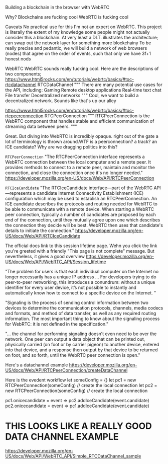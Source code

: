 Building a blockchain in the browser with WebRTC

Why?
  Blockchains are fucking cool
  WebRTC is fucking cool

Caveats
  No practical use for this
  I'm not an expert on WebRTC. This project is literally the extent of my knowledge
  some people might not actually consider this a blockchain. At very least a DLT. illustrates the architecture; can swap out the network layer for something more blockchainy
  To be really precise and pedantic, we will build a network of web browsers (nodes) that agree on the order of events, such that only we have 3f+1 honest nods


WebRTC
  WebRTC sounds really fucking cool. Here are the descriptions of two components;
  https://www.html5rocks.com/en/tutorials/webrtc/basics/#toc-rtcdatachannel
  RTCDataChannel
  """
    There are many potential use cases for the API, including:
    Gaming
    Remote desktop applications
    Real-time text chat
    File transfer
    Decentralized networks
  """
  Cool, we want to build a decentralized network. Sounds like that's up our alley

  https://www.html5rocks.com/en/tutorials/webrtc/basics/#toc-rtcpeerconnection
  RTCPeerConnection
  """
    RTCPeerConnection is the WebRTC component that handles stable and efficient communication of streaming data between peers.
  """

  Great. But diving into WebRTC is incredibly opaque. right out of the gate a lot of terminology is thrown around.WTF is a peerconnection? a track? an ICE candidate? Why are we dragging politics into this?


  `RTCPeerConnection`
    "The RTCPeerConnection interface represents a WebRTC connection between the local computer and a remote peer. It provides methods to connect to a remote peer, maintain and monitor the connection, and close the connection once it's no longer needed."
    https://developer.mozilla.org/en-US/docs/Web/API/RTCPeerConnection

  `RTCIceCandidate`
  "The RTCIceCandidate interface—part of the WebRTC API—represents a candidate Internet Connectivity Establishment (ICE) configuration which may be used to establish an RTCPeerConnection.
  An ICE candidate describes the protocols and routing needed for WebRTC to be able to communicate with a remote device. When starting a WebRTC peer connection, typically a number of candidates are proposed by each end of the connection, until they mutually agree upon one which describes the connection they decide will be best. WebRTC then uses that candidate's details to initiate the connection."
  https://developer.mozilla.org/en-US/docs/Web/API/RTCIceCandidate



The official docs link to this session lifetime page. Wehn you click the link you're greeted with a friendly "This page is not complete" message. But nevertheless, it gives a good overview
https://developer.mozilla.org/en-US/docs/Web/API/WebRTC_API/Session_lifetime

"The problem for users is that each individual computer on the Internet no longer necessarily has a unique IP address ... For developers trying to do peer-to-peer networking, this introduces a conundrum: without a unique identifier for every user device, it’s not possible to instantly and automatically know how to connect to a specific device on the Internet. "

"Signaling is the process of sending control information between two devices to determine the communication protocols, channels, media codecs and formats, and method of data transfer, as well as any required routing information. The most important thing to know about the signaling process for WebRTC: it is not defined in the specification."

"... the channel for performing signaling doesn’t even need to be over the network. One peer can output a data object that can be printed out, physically carried (on foot or by carrier pigeon) to another device, entered into that device, and a response then output by that device to be returned on foot, and so forth, until the WebRTC peer connection is open."


Here's a datachannel example
https://developer.mozilla.org/en-US/docs/Web/API/RTCPeerConnection/createDataChannel


Here is the evedent workflow
  let someConfig = {}
  let pc1 = new RTCPeerConnection(someConfig) // create the local connection
  let pc2 = new RTCPeerConnection(someConfig) // create the local connection

  pc1.onicecandidate = event => pc2.addIceCandidate(event.candidate)
  pc2.onicecandidate = event => pc1.addIceCandidate(event.candidate)

# THIS LOOKS LIKE A REALLY GOOD DATA CHANNEL EXAMPLE
https://developer.mozilla.org/en-US/docs/Web/API/WebRTC_API/Simple_RTCDataChannel_sample
